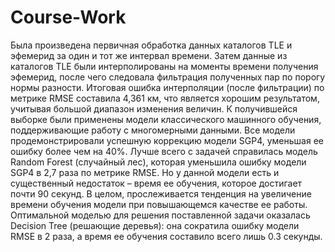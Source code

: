 # Course-Work

Была произведена первичная обработка данных   каталогов TLE и эфемерид за один и тот же интервал времени. Затем данные из каталогов TLE были интерполированы на моменты времени получения эфемерид, после чего следовала фильтрация полученных пар по порогу нормы разности. Итоговая ошибка интерполяции (после фильтрации) по метрике RMSE составила 4,361 км, что является хорошим результатом, учитывая большой диапазон изменения величин.
К получившейся выборке были применены модели классического машинного обучения, поддерживающие работу с многомерными данными. Все модели продемонстрировали успешную коррекцию модели SGP4, уменьшая ее ошибку более чем на 40%. Лучше всего с задачей справилась модель Random Forest (случайный лес), которая уменьшила ошибку модели SGP4 в 2,7 раза по метрике RMSE. Но у данной модели есть и существенный недостаток – время ее обучения, которое достигает почти 90 секунд. В целом, прослеживается тенденция на увеличение времени обучения модели при повышающемся качестве ее работы. Оптимальной моделью для решения поставленной задачи оказалась Decision Tree (решающие деревья): она сократила ошибку модели RMSE в 2 раза, а время ее обучения составило всего лишь 0.3 секунды.
